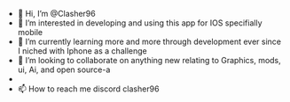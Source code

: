 - 👋 Hi, I’m @Clasher96
- 👀 I’m interested in developing and using this app for IOS specifially mobile
- 🌱 I’m currently learning more and more through development ever since I niched with Iphone as a challenge
- 💞️ I’m looking to collaborate on anything new relating to Graphics, mods, ui, Ai, and open source-a
- 
- 📫 How to reach me discord clasher96

<!---
Clasher96/Clasher96 is a ✨ special ✨ repository because its `README.md` (this file) appears on your GitHub profile.
You can click the Preview link to take a look at your changes.
--->
